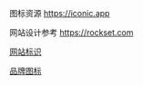 
图标资源 https://iconic.app

网站设计参考 https://rockset.com

[网站标识](https://www.logosc.cn/biaozhi/6893737)

[品牌图标](https://simpleicons.org)
